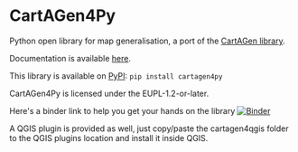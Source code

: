 # CartAGen4Py
Python open library for map generalisation, a port of the [CartAGen library](https://github.com/IGNF/CartAGen).

Documentation is available [here](https://cartagen4py.readthedocs.io/en/latest/).

This library is available on [PyPI](https://pypi.org/project/cartagen4py/): 
`pip install cartagen4py`

CartAGen4Py is licensed under the EUPL-1.2-or-later.

Here's a binder link to help you get your hands on the library [![Binder](https://mybinder.org/badge_logo.svg)](https://mybinder.org/v2/gh/LostInZoom/cartagen4py/main?labpath=notebooks%2Fcartagen4py.ipynb)

A QGIS plugin is provided as well, just copy/paste the cartagen4qgis folder to the QGIS plugins location and install it inside QGIS.